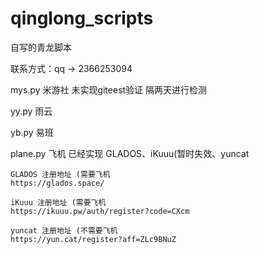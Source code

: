 # qinglong_scripts
自写的青龙脚本

联系方式：qq -> 2366253094

mys.py 米游社 未实现giteest验证 隔两天进行检测

yy.py 雨云

yb.py 易班

plane.py 飞机 已经实现 GLADOS、iKuuu(暂时失效、yuncat

    GLADOS 注册地址 (需要飞机
    https://glados.space/

    iKuuu 注册地址 (需要飞机
    https://ikuuu.pw/auth/register?code=CXcm

    yuncat 注册地址 (不需要飞机
    https://yun.cat/register?aff=ZLc9BNuZ
